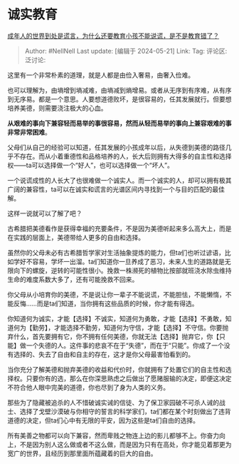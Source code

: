 # 诚实教育
[成年人的世界到处是谎言，为什么还要教育小孩不能说谎，是不是教育错了？](https://www.zhihu.com/question/649462600/answer/3505104735)

> Author: #NellNell
> Last update: [编辑于 2024-05-21]
> Link:
> Tag:
> 评论区:
> 泛讨论:

这里有一个非常朴素的道理，就是人都是由俭入奢易，由奢入俭难。

也可以理解为，由墒增到墒减难，由墒减到熵增易。或者从无序到有序难，从有序到无序易。都是一个意思。人要想道德败坏，是很容易的，任其发展就行。但要想培养美德，则需要浇注极大的心血。

**从艰难的事向下兼容轻而易举的事很容易，然而从轻而易举的事向上兼容艰难的事非常非常困难**。

父母们从自己的经验可以知道，任其发展的小孩成年以后，从失德到美德的路径几乎不存在。而从小着重德性和品格培养的人，长大后则拥有大得多的自主性和选择权——ta可以选择做一个“好人”，也可以选择做一个“坏人”。

一个说谎成性的人长大了也很难做一个诚实人。而一个诚实的人，却可以拥有极其广阔的兼容性，ta可以在诚实和谎言的光谱区间内寻找到一个与目的匹配的最佳解。

这样一说就可以了解了吧？

古希腊把美德看作是获得幸福的充要条件，不是因为美德听起来多么高大上，而是在实践的层面上，美德带给人更多的自由和选择。

虽然你的父母未必有古希腊哲学家对生活抽象提炼的能力，但ta们也听过谚语，比如学好不容易，学坏一出溜。ta们知道你一旦养成了恶习，未来人生的道路就是无限向下的螺旋，逆转的可能性很小。挽救一株濒死的植物比按部就班浇水除虫维持生命的难度系数大多了，还有可能挽救不回来。

你父母从小培育你的美德，不是说让你一辈子不能说谎，不能胆怯，不能懒惰，不能反悔……而是ta们知道，当你拥有这些品质的时候，你才能有得选。

你知道何为诚实，才能【选择】不诚实，知道何为勇敢，才能【选择】不勇敢，知道何为【勤劳】，才能选择不勤劳，知道何为守信，才能【选择】不守信。你要抛弃什么，首先要拥有它，你不拥有任何美德，你就无法【选择】抛弃它，你【只能】做一个失德的人。这件事的悲哀不在于“失德”，而在于“只能”。你成了一个没有选择的、失去了自由和自主的存在，这才是你父母最害怕看到的。

当你充分了解美德和抛弃美德的收益和代价时，你就拥有了处置它们的自主性和选择权。只要你有的选，那么在你深思熟虑之后做出了愿赌服输的决定，即便这决定不符合他人眼中完美的道德，你也尽到了身为人类的义务。

那些为了隐藏被追杀的人不惜破诚实诫的信徒、为了保卫家园破不可杀人诫的战士、选择了戈壁沙漠破与你相守的誓言的科学家们，ta们都在某个时刻做出了违背道德的决定，但ta们心中有无限的平安，因为这些是ta们自由的选择。

所有美善之物都可以向下兼容，然而卑贱之物连上边的影儿都够不上。你奋力向上，不是因为别人这么做或者不这么做，而是因为只有在高处，你才能见着那更为宽广的世界，且经历到那里面所蕴藏着的巨大的自由。
